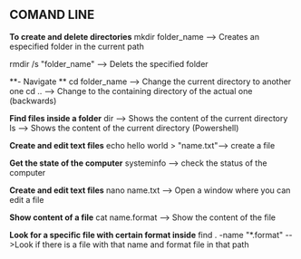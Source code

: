 ## **COMAND LINE**


**To create and delete directories**
mkdir folder_name --> Creates an especified folder in the current path

rmdir /s "folder_name" --> Delets the specified folder


**- Navigate **
cd folder_name --> Change the current directory to another one
cd .. --> Change to the containing directory of the actual one (backwards)


**Find files inside a folder**
dir --> Shows the content of the current directory
ls -->  Shows the content of the current directory (Powershell)

**Create and edit text files**
echo hello world > "name.txt"--> create a file

**Get the state of the computer**
systeminfo --> check the status of the computer

**Create and edit text files**
nano name.txt --> Open a window where you can edit a file

**Show content of a file**
cat name.format --> Show the content of the file

**Look for a specific file with certain format inside**
find . -name "\*.format" -->Look if there is a file with that name and format file in that path

